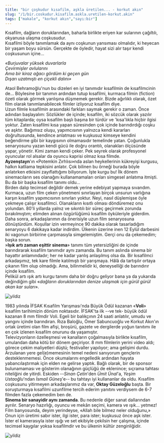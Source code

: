 ```yaml
---
title: "bir çoşkudur kısafilm, aşkla üretilen... - korkut akın"
slug: "/1/bir.coskudur.kisafilm.askla.uretilen-korkut.akin"
tags: ["makale", "korkut akın","sayı:bir"]
---
```


Kısafilm, dağların doruklarından, baharla birlikte eriyen kar sularının
çağıltılı, okyanusa ulaşma coşkusudur.  
Kısafilmi böyle tanımlamak da aynı coşkunun yansıması olmalıdır, ki
heyecan bir yaşam boyu sürsün. Gerçekte de öyledir, hayat sizi alır
taşır kendi coşkusunun içine...

*«Burjuvalar yüksek duvarlarla*  
*Çevirmişler avlularını*  
*Ama bir kiraz ağacı gördüm ki geçen gün*  
*Dışarı uzatmıştı en çiçekli dalını»*

Ataol Behramoğlu'nun bu dizeleri en iyi tanımıdır kısafilmin de
kısafilmcinin de... Böylesine bir tanımın ardından tutup kısafilmi,
kurmaca filmin (fiction) özeti olarak görmek yanlışına düşmemek gerekir.
Bizde ağırlıklı olarak, özet film olarak tanımlanabilecek filmler
izliyoruz kısafilm diye.  
Uzun filmle kısafilmin arasındaki farkları saymak gerekir o zaman. Önce
adından başlayalım: Sözlükler de içinde; kısafilm, iki sözcük olarak
yazılır tüm kitaplarda; oysa kısafilm başlı başına bir türdür ve
'kısa'lıkla hiçbir ilgisi yoktur. Zaten kısafilmi kısa yapan süresinden
çok içinde barındırdığı coşku ve aşktır. Bağımsız oluşu, yapımcısının
yalnızca kendi kararları doğrultusunda, kendince anlatması ve kuşkusuz
kimseye kendini beğendirme gibi bir kaygısının olmamasıdır temelinde
yatan. Çoğunlukla senaryosunu yazan kendi gücü ile doğru orantılı,
olanakları ölçüsünde yapar, yönetir. Kimi zaman kendi çeker. Pek seyrek
olarak profesyonel oyuncular rol alsalar da oyuncu kaprisi olmaz kısa
filmde.  
**Ayzenştayn**'ın «Potemkin Zırhlısı»nda aslan heykellerinin kükreyişi
kurgusu, halkın katliama tepkisini anlatır. Çok bilinen bu örneği burada
böyle anlatırken etkisini zayıflattığımı biliyorum. İşte kurgu bu! İlk
dönem sinemacıların ses olanağını kullanamamaları onları simgesel
anlatıma itmişti. Bu da bir başka kısafilm tanımı oldu...  
Birden dalıp tecimsel değildir demek yerine edebiyat yapmaya sıvandım.
Kurmaca, uzun film çeken yönetmeni sınırlayan birçok unsurun varlığına
karşın kısafilm yapımcısının sınırları yoktur. Neyi, nasıl düşlemişse
öyle çekmeye çalışır kısafilmci. Olanakların kısıtlı olması döndüremez
onu yolundan. 80'li yıllarda yalnız ve sıkıntılı bir süreç geçirmek
zorunda bırakılmıştım; elimden alınan özgürlüğümü kısafilm öyküleriyle
giderdim. Daha sonra, arkadaşlarımın da önerisiyle uzun film senaryosuna
dönüştürdüm. Koşullar izin vermeyince 90 dakika olarak tasarladığım
senaryoyu 6 dakikaya kadar indirdim. Ülkenin üzerine inen 12 Eylül
darbesini iki vagonun birbirine çarpmasıyla simgelemiştim. Gerçi onu da
çekemedim; başka sorun.  
»**Işık artı zaman eşittir sinema**» tanımı tüm yetersizliğini de içinde
barındırarak kısafilm tanımıdır aynı zamanda. Bu tanım aslında sinema
bir hayattır anlamındadır; her ne kadar yanlış anlaşılmış olsa da. Bir
kısafilmci arkadaşımız, tek kare filmle katılmıştı bir yarışmaya. Hâlâ
da tartışılır ortaya çıkanın film olup olmadığı. Ama, bilinmelidir ki,
deneyselliği de barındırır içinde kısafilm.  
Pelikül artı ışık artı kurgu tanımı daha bir doğru geliyor bana ya da
yukarıda değindiğim gibi «*dağların doruklarından denize ulaşmak için
gürül gürül akan kar suları*».

![yildiz](/img/15_1.jpg)

1983 yılında İFSAK Kısafilm Yarışması'nda Büyük Ödül kazanan
«**Voli**» kısafilm tarihimizin dönüm noktasıdır. İFSAK'ta ilk
--ve tek- büyük ödül kazanan 8 mm filmdir Voli. Egeli bir balıkçının 24
saati anlatılır, umudu ve yangını içinde barındıran. Rıza Baloğlu, Ömer
Sabuncuoğlu ve Korkut Akın'ın ortak üretimi olan film afişi, broşürü,
gazete ve dergilerde yoğun tanıtımı ile en çok izlenen kısafilm onurunu
da yaşamıştır.  
Televizyonların özelleşmesi ve kanalların çoğalmasıyla birlikte
kısafilm, umulandan daha kötü bir dönem geçiriyor. 8 mm filmlerin yerini
video aldı; görece çekim maliyetleri düştü; festivaller yapılıyor; ama
gelişimi durdu.  
Arzulanan yere gel(e)memesinin temel nedeni sanıyorum gençlerin
desteklenmemesi. Önce okumalarını engelledik ardından hayata
yabancılaştırmak için elden ne gelirse yaptık. Bağlı olarak, bir de
sponsor bulunamaması ve gösterim olanağının güçlüğü de eklenince;
sıçrama tahtası niteliğini de yitirdi. Eskiden --*Sinan Çetin*'den *Ümit
Ünal*'a, *Yeşim Ustaoğlu*'ndan *İsmail Güneş*'e-- bu tahtayı iyi
kullananlar da oldu. Kısafilm coşkusunu yitirmeyen arkadaşlarımız da
var, **Oktay Güzeloğlu** başta. Bir soruşturmaya kısafilmi uzunfilme
tercih ederim yanıtını verdiysem de 6-7 filmden fazla çekemedim ben de.  
**Sinema bir sanayidir aynı zamanda**. Bu nedenle diğer sanat
dallarından ayrılır. Senaryo hazırlığı, oyuncu ve mekân seçimi, kamera
ve ışık... yetmez! Film banyosunda, deyim yerindeyse, «Allah bile bilmez
neler olduğunu,» Onun için üretimi sabır ister, ilgi ister, para ister;
kuşkusuz önce aşk ister. İster el kamerasıyla ister ışığı ve set
ekibiyle çekilsin her çalışma, içinde tecimsel kaygılar yoksa
kısafilmdir ve bu ülkenin kültür zenginliğidir.

![yildiz](/img/15_2.jpg)

